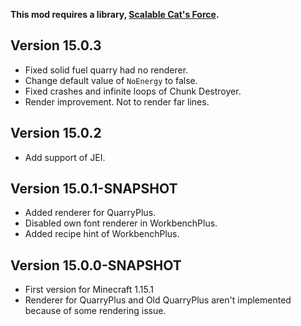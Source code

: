 **This mod requires a library, [Scalable Cat's Force](https://www.curseforge.com/minecraft/mc-mods/scalable-cats-force).**

## Version 15.0.3
* Fixed solid fuel quarry had no renderer.
* Change default value of `NoEnergy` to false.
* Fixed crashes and infinite loops of Chunk Destroyer.
* Render improvement. Not to render far lines.

## Version 15.0.2
* Add support of JEI.

## Version 15.0.1-SNAPSHOT
* Added renderer for QuarryPlus.
* Disabled own font renderer in WorkbenchPlus.
* Added recipe hint of WorkbenchPlus.

## Version 15.0.0-SNAPSHOT
* First version for Minecraft 1.15.1
* Renderer for QuarryPlus and Old QuarryPlus aren't implemented because of some rendering issue.
